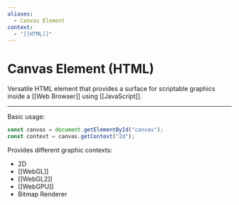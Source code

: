 ```yaml
---
aliases:
  - Canvas Element
context:
  - "[[HTML]]"
---
```


# Canvas Element (HTML)

Versatile HTML element that provides a surface for scriptable graphics inside a [[Web Browser]] using [[JavaScript]].

---

Basic usage:

```js
const canvas = document.getElementById("canvas");
const context = canvas.getContext("2d");
```

Provides different graphic contexts:

- 2D
- [[WebGL]]
- [[WebGL2]]
- [[WebGPU]]
- Bitmap Renderer
